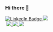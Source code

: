 ### Hi there 👋 
<a href="https://www.linkedin.com/in/timsalomonsson/">
    <img src="https://img.shields.io/badge/LinkedIn-blue?style=for-the-badge&logo=linkedin&logoColor=white" alt="LinkedIn Badge"/>
</a>
<a href="">
  <img style="" src="https://img.shields.io/static/v1?label=&message=OpenBugBounty&color=orange&style=for-the-badge">
</a>
<div id="badges">
  <img src="https://komarev.com/ghpvc/?username=tsalomon&style=for-the-badge&color=blue" alt=""/>
  <a href="">
    <img style="" src="https://img.shields.io/github/stars/tsalomon?style=for-the-badge&color=yellow">
  </a>
  <a href="">
    <img style="" src="https://img.shields.io/static/v1?label=OpenBugBounty&message=13&color=orange&style=for-the-badge">
  </a>
   <a href="">
    <img style="" src="https://img.shields.io/static/v1?label=Hall of Fame&message=3&color=gold&style=for-the-badge">
  </a>

</div>


<!--
**tsalomon/tsalomon** is a ✨ _special_ ✨ repository because its `README.md` (this file) appears on your GitHub profile.

Here are some ideas to get you started:

- 🔭 I’m currently working on ...
- 🌱 I’m currently learning ...
- 👯 I’m looking to collaborate on ...
- 🤔 I’m looking for help with ...
- 💬 Ask me about ...
- 📫 How to reach me: ...
- 😄 Pronouns: ...
- ⚡ Fun fact: ...
-->
